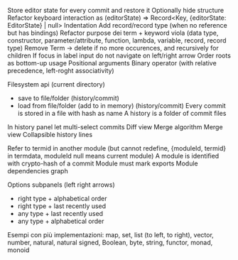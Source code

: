 Store editor state for every commit and restore it
Optionally hide structure
Refactor keyboard interaction as (editorState) => Record<Key, {editorState: EditorState} | null>
Indentation
Add record/record type (when no reference but has bindings)
Refactor purpose dei term + keyword viola (data type, constructor, parameter/attribute, function, lambda, variable, record, record type)
Remove Term -> delete if no more occurences, and recursively for children
If focus in label input do not navigate on left/right arrow
Order roots as bottom-up usage
Positional arguments
Binary operator (with relative precedence, left-roght associativity)

Filesystem api (current directory)

- save to file/folder (history/commit)
- load from file/folder (add to in memory) (history/commit)
  Every commit is stored in a file with hash as name
  A history is a folder of commit files

In history panel let multi-select commits
Diff view
Merge algorithm
Merge view
Collapsible history lines

Refer to termid in another module (but cannot redefine, {moduleId, termid} in termdata, moduleId null means current module)
A module is identified with crypto-hash of a commit
Module must mark exports
Module dependencies graph

Options subpanels (left right arrows)

- right type + alphabetical order
- right type + last recently used
- any type + last recently used
- any type + alphabetical order

Esempi con più implementazioni: map, set, list (to left, to right), vector, number, natural, natural signed, Boolean, byte, string, functor, monad, monoid
